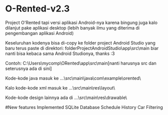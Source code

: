 # O-Rented-v2.3
Project O'Rented tapi versi aplikasi Android-nya karena bingung juga kalo dilanjut pake aplikasi desktop (lebih banyak ilmu yang diterima di pengembangan aplikasi Android)

Keseluruhan kodenya bisa di-copy ke folder project Android Studio yang baru terus paste di direktori:
folderProjectAndroidStudio\app\src\main
biar nanti bisa kebaca sama Android Studionya, thanks :3

Contoh:
C:\Users\mycomp\ORented\app\src\main\[nanti harusnya src dan seterusnya ada di sini]

Kode-kode java masuk ke ...\src\main\java\com\example\orented\

Kalo kode-kode xml masuk ke ...\src\main\res\layout\

Kode-kode design lainnya ada di ...\src\main\res\drawable\

#New features
Implemented SQLite Database
Schedule History
Car Filtering
